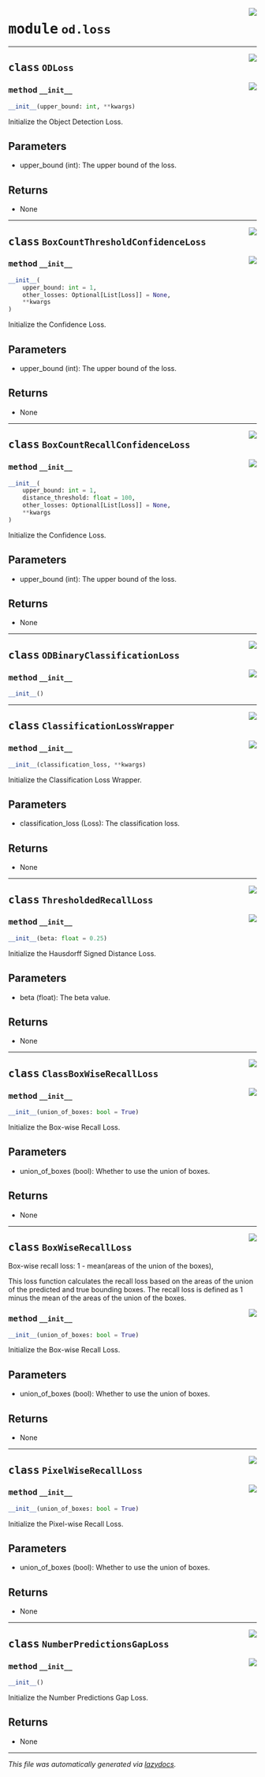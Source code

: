 <!-- markdownlint-disable -->

<a href="https://github.com/leoandeol/cods/blob/main/cods/od/loss.py#L0"><img align="right" style="float:right;" src="https://img.shields.io/badge/-source-cccccc?style=flat-square"></a>

# <kbd>module</kbd> `od.loss`






---

<a href="https://github.com/leoandeol/cods/blob/main/cods/od/loss.py#L17"><img align="right" style="float:right;" src="https://img.shields.io/badge/-source-cccccc?style=flat-square"></a>

## <kbd>class</kbd> `ODLoss`




<a href="https://github.com/leoandeol/cods/blob/main/cods/od/loss.py#L18"><img align="right" style="float:right;" src="https://img.shields.io/badge/-source-cccccc?style=flat-square"></a>

### <kbd>method</kbd> `__init__`

```python
__init__(upper_bound: int, **kwargs)
```

Initialize the Object Detection Loss. 

Parameters 
---------- 
- upper_bound (int): The upper bound of the loss. 

Returns 
------- 
- None 





---

<a href="https://github.com/leoandeol/cods/blob/main/cods/od/loss.py#L51"><img align="right" style="float:right;" src="https://img.shields.io/badge/-source-cccccc?style=flat-square"></a>

## <kbd>class</kbd> `BoxCountThresholdConfidenceLoss`




<a href="https://github.com/leoandeol/cods/blob/main/cods/od/loss.py#L52"><img align="right" style="float:right;" src="https://img.shields.io/badge/-source-cccccc?style=flat-square"></a>

### <kbd>method</kbd> `__init__`

```python
__init__(
    upper_bound: int = 1,
    other_losses: Optional[List[Loss]] = None,
    **kwargs
)
```

Initialize the Confidence Loss. 

Parameters 
---------- 
- upper_bound (int): The upper bound of the loss. 

Returns 
------- 
- None 





---

<a href="https://github.com/leoandeol/cods/blob/main/cods/od/loss.py#L107"><img align="right" style="float:right;" src="https://img.shields.io/badge/-source-cccccc?style=flat-square"></a>

## <kbd>class</kbd> `BoxCountRecallConfidenceLoss`




<a href="https://github.com/leoandeol/cods/blob/main/cods/od/loss.py#L108"><img align="right" style="float:right;" src="https://img.shields.io/badge/-source-cccccc?style=flat-square"></a>

### <kbd>method</kbd> `__init__`

```python
__init__(
    upper_bound: int = 1,
    distance_threshold: float = 100,
    other_losses: Optional[List[Loss]] = None,
    **kwargs
)
```

Initialize the Confidence Loss. 

Parameters 
---------- 
- upper_bound (int): The upper bound of the loss. 

Returns 
------- 
- None 





---

<a href="https://github.com/leoandeol/cods/blob/main/cods/od/loss.py#L214"><img align="right" style="float:right;" src="https://img.shields.io/badge/-source-cccccc?style=flat-square"></a>

## <kbd>class</kbd> `ODBinaryClassificationLoss`




<a href="https://github.com/leoandeol/cods/blob/main/cods/od/loss.py#L215"><img align="right" style="float:right;" src="https://img.shields.io/badge/-source-cccccc?style=flat-square"></a>

### <kbd>method</kbd> `__init__`

```python
__init__()
```









---

<a href="https://github.com/leoandeol/cods/blob/main/cods/od/loss.py#L236"><img align="right" style="float:right;" src="https://img.shields.io/badge/-source-cccccc?style=flat-square"></a>

## <kbd>class</kbd> `ClassificationLossWrapper`




<a href="https://github.com/leoandeol/cods/blob/main/cods/od/loss.py#L237"><img align="right" style="float:right;" src="https://img.shields.io/badge/-source-cccccc?style=flat-square"></a>

### <kbd>method</kbd> `__init__`

```python
__init__(classification_loss, **kwargs)
```

Initialize the Classification Loss Wrapper. 

Parameters 
---------- 
- classification_loss (Loss): The classification loss. 

Returns 
------- 
- None 





---

<a href="https://github.com/leoandeol/cods/blob/main/cods/od/loss.py#L313"><img align="right" style="float:right;" src="https://img.shields.io/badge/-source-cccccc?style=flat-square"></a>

## <kbd>class</kbd> `ThresholdedRecallLoss`




<a href="https://github.com/leoandeol/cods/blob/main/cods/od/loss.py#L314"><img align="right" style="float:right;" src="https://img.shields.io/badge/-source-cccccc?style=flat-square"></a>

### <kbd>method</kbd> `__init__`

```python
__init__(beta: float = 0.25)
```

Initialize the Hausdorff Signed Distance Loss. 

Parameters 
---------- 
- beta (float): The beta value. 

Returns 
------- 
- None 





---

<a href="https://github.com/leoandeol/cods/blob/main/cods/od/loss.py#L366"><img align="right" style="float:right;" src="https://img.shields.io/badge/-source-cccccc?style=flat-square"></a>

## <kbd>class</kbd> `ClassBoxWiseRecallLoss`




<a href="https://github.com/leoandeol/cods/blob/main/cods/od/loss.py#L367"><img align="right" style="float:right;" src="https://img.shields.io/badge/-source-cccccc?style=flat-square"></a>

### <kbd>method</kbd> `__init__`

```python
__init__(union_of_boxes: bool = True)
```

Initialize the Box-wise Recall Loss. 

Parameters 
---------- 
- union_of_boxes (bool): Whether to use the union of boxes. 

Returns 
------- 
- None 





---

<a href="https://github.com/leoandeol/cods/blob/main/cods/od/loss.py#L433"><img align="right" style="float:right;" src="https://img.shields.io/badge/-source-cccccc?style=flat-square"></a>

## <kbd>class</kbd> `BoxWiseRecallLoss`
Box-wise recall loss: 1 - mean(areas of the union of the boxes), 

This loss function calculates the recall loss based on the areas of the union of the predicted and true bounding boxes. The recall loss is defined as 1 minus the mean of the areas of the union of the boxes. 

<a href="https://github.com/leoandeol/cods/blob/main/cods/od/loss.py#L440"><img align="right" style="float:right;" src="https://img.shields.io/badge/-source-cccccc?style=flat-square"></a>

### <kbd>method</kbd> `__init__`

```python
__init__(union_of_boxes: bool = True)
```

Initialize the Box-wise Recall Loss. 

Parameters 
---------- 
- union_of_boxes (bool): Whether to use the union of boxes. 

Returns 
------- 
- None 





---

<a href="https://github.com/leoandeol/cods/blob/main/cods/od/loss.py#L494"><img align="right" style="float:right;" src="https://img.shields.io/badge/-source-cccccc?style=flat-square"></a>

## <kbd>class</kbd> `PixelWiseRecallLoss`




<a href="https://github.com/leoandeol/cods/blob/main/cods/od/loss.py#L495"><img align="right" style="float:right;" src="https://img.shields.io/badge/-source-cccccc?style=flat-square"></a>

### <kbd>method</kbd> `__init__`

```python
__init__(union_of_boxes: bool = True)
```

Initialize the Pixel-wise Recall Loss. 

Parameters 
---------- 
- union_of_boxes (bool): Whether to use the union of boxes. 

Returns 
------- 
- None 





---

<a href="https://github.com/leoandeol/cods/blob/main/cods/od/loss.py#L544"><img align="right" style="float:right;" src="https://img.shields.io/badge/-source-cccccc?style=flat-square"></a>

## <kbd>class</kbd> `NumberPredictionsGapLoss`




<a href="https://github.com/leoandeol/cods/blob/main/cods/od/loss.py#L545"><img align="right" style="float:right;" src="https://img.shields.io/badge/-source-cccccc?style=flat-square"></a>

### <kbd>method</kbd> `__init__`

```python
__init__()
```

Initialize the Number Predictions Gap Loss. 

Returns 
------- 
- None 







---

_This file was automatically generated via [lazydocs](https://github.com/ml-tooling/lazydocs)._
